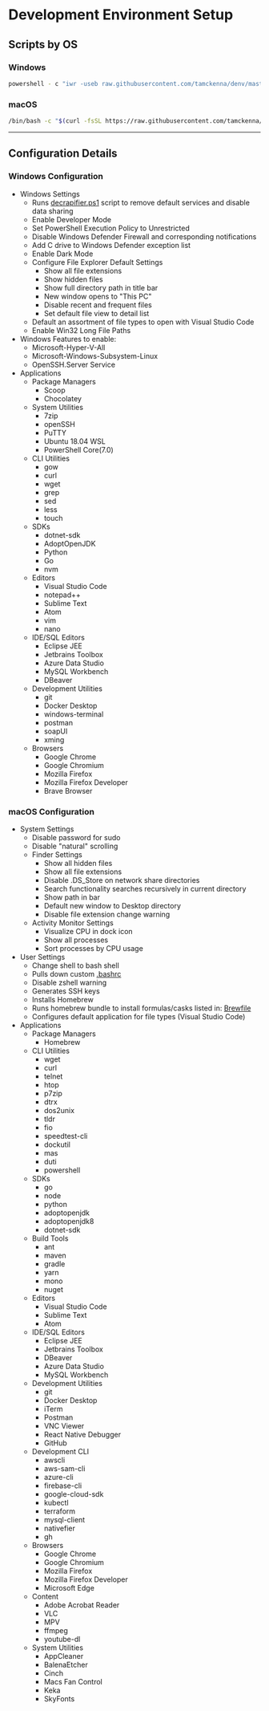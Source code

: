 # Development Environment Setup

## Scripts by OS

### Windows

```bash
powershell - c "iwr -useb raw.githubusercontent.com/tamckenna/denv/master/os/win/setup.ps1 | iex"
```

### macOS

```bash
/bin/bash -c "$(curl -fsSL https://raw.githubusercontent.com/tamckenna/denv/master/os/mac/setup.sh)"
```

---

## Configuration Details

### Windows Configuration

* Windows Settings
  * Runs [decrapifier.ps1](https://community.spiceworks.com/scripts/show/4378-windows-10-decrapifier-18xx-19xx) script to remove default services and disable data sharing
  * Enable Developer Mode
  * Set PowerShell Execution Policy to Unrestricted
  * Disable Windows Defender Firewall and corresponding notifications
  * Add C drive to Windows Defender exception list
  * Enable Dark Mode
  * Configure File Explorer Default Settings
    * Show all file extensions
    * Show hidden files
    * Show full directory path in title bar
    * New window opens to "This PC"
    * Disable recent and frequent files
    * Set default file view to detail list
  * Default an assortment of file types to open with Visual Studio Code
  * Enable Win32 Long File Paths
* Windows Features to enable:
  * Microsoft-Hyper-V-All
  * Microsoft-Windows-Subsystem-Linux
  * OpenSSH.Server Service
* Applications
  * Package Managers
    * Scoop
    * Chocolatey
  * System Utilities
    * 7zip
    * openSSH
    * PuTTY
    * Ubuntu 18.04 WSL
    * PowerShell Core(7.0)
  * CLI Utilities
    * gow
    * curl
    * wget
    * grep
    * sed
    * less
    * touch
  * SDKs
    * dotnet-sdk
    * AdoptOpenJDK
    * Python
    * Go
    * nvm
  * Editors
    * Visual Studio Code
    * notepad++
    * Sublime Text
    * Atom
    * vim
    * nano
  * IDE/SQL Editors
    * Eclipse JEE
    * Jetbrains Toolbox
    * Azure Data Studio
    * MySQL Workbench
    * DBeaver
  * Development Utilities
    * git
    * Docker Desktop
    * windows-terminal
    * postman
    * soapUI
    * xming
  * Browsers
    * Google Chrome
    * Google Chromium
    * Mozilla Firefox
    * Mozilla Firefox Developer
    * Brave Browser

### macOS Configuration

* System Settings
  * Disable password for sudo
  * Disable "natural" scrolling
  * Finder Settings
    * Show all hidden files
    * Show all file extensions
    * Disable .DS_Store on network share directories
    * Search functionality searches recursively in current directory
    * Show path in bar
    * Default new window to Desktop directory
    * Disable file extension change warning
  * Activity Monitor Settings
    * Visualize CPU in dock icon
    * Show all processes
    * Sort processes by CPU usage
* User Settings
  * Change shell to bash shell
  * Pulls down custom [.bashrc](.bashrc)
  * Disable zshell warning
  * Generates SSH keys
  * Installs Homebrew
  * Runs homebrew bundle to install formulas/casks listed in: [Brewfile](Brewfile)
  * Configures default application for file types (Visual Studio Code)
* Applications
  * Package Managers
    * Homebrew
  * CLI Utilities
    * wget
    * curl
    * telnet
    * htop
    * p7zip
    * dtrx
    * dos2unix
    * tldr
    * fio
    * speedtest-cli
    * dockutil
    * mas
    * duti
    * powershell
  * SDKs
    * go
    * node
    * python
    * adoptopenjdk
    * adoptopenjdk8
    * dotnet-sdk
  * Build Tools
    * ant
    * maven
    * gradle
    * yarn
    * mono
    * nuget
  * Editors
    * Visual Studio Code
    * Sublime Text
    * Atom
  * IDE/SQL Editors
    * Eclipse JEE
    * Jetbrains Toolbox
    * DBeaver
    * Azure Data Studio
    * MySQL Workbench
  * Development Utilities
    * git
    * Docker Desktop
    * iTerm
    * Postman
    * VNC Viewer
    * React Native Debugger
    * GitHub
  * Development CLI
    * awscli
    * aws-sam-cli
    * azure-cli
    * firebase-cli
    * google-cloud-sdk
    * kubectl
    * terraform
    * mysql-client
    * nativefier
    * gh
  * Browsers
    * Google Chrome
    * Google Chromium
    * Mozilla Firefox
    * Mozilla Firefox Developer
    * Microsoft Edge
  * Content
    * Adobe Acrobat Reader
    * VLC
    * MPV
    * ffmpeg
    * youtube-dl
  * System Utilities
    * AppCleaner
    * BalenaEtcher
    * Cinch
    * Macs Fan Control
    * Keka
    * SkyFonts
